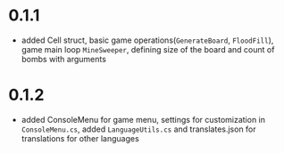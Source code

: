 <h1> 0.1.1 </h1>

- added Cell struct, basic game operations(<code>GenerateBoard</code>, <code>FloodFill</code>), game main loop <code>MineSweeper</code>, defining size of the board and count of bombs with arguments

<h1> 0.1.2 </h1>

- added ConsoleMenu for game menu, settings for customization in <code>ConsoleMenu.cs</code>, added <code>LanguageUtils.cs</code> and translates.json for translations for other languages